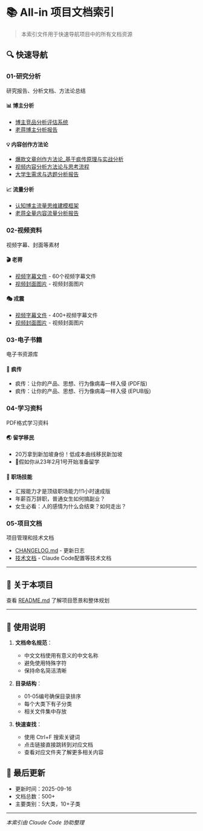 # 📚 All-in 项目文档索引

> 本索引文件用于快速导航项目中的所有文档资源

## 🔍 快速导航

### 01-研究分析
研究报告、分析文档、方法论总结

#### 📊 博主分析
- [博主竞品分析评估系统](01-研究分析/博主分析/博主竞品分析评估系统.md)
- [老蒋博主分析报告](01-研究分析/博主分析/老蒋博主分析报告.md)

#### 💡 内容创作方法论
- [爆款文章创作方法论_基于疯传原理与实战分析](01-研究分析/内容创作方法论/爆款文章创作方法论_基于疯传原理与实战分析.md)
- [视频内容分析方法论与思考流程](01-研究分析/内容创作方法论/视频内容分析方法论与思考流程.md)
- [大学生需求与选题分析报告](01-研究分析/内容创作方法论/大学生需求与选题分析报告.md)

#### 📈 流量分析
- [认知博主流量思维建模框架](01-研究分析/流量分析/认知博主流量思维建模框架.md)
- [老蒋全量内容流量分析报告](01-研究分析/流量分析/老蒋全量内容流量分析报告.md)

### 02-视频资料
视频字幕、封面等素材

#### 🎬 老蒋
- [视频字幕文件](02-视频资料/老蒋/字幕/) - 60个视频字幕文件
- [视频封面图片](02-视频资料/老蒋/封面/) - 视频封面图片

#### 🎭 戎震
- [视频字幕文件](02-视频资料/戎震/字幕/) - 400+视频字幕文件
- [视频封面图片](02-视频资料/戎震/封面/) - 视频封面图片

### 03-电子书籍
电子书资源库

#### 📖 疯传
- 疯传：让你的产品、思想、行为像病毒一样入侵 (PDF版)
- 疯传：让你的产品、思想、行为像病毒一样入侵 (EPUB版)

### 04-学习资料
PDF格式学习资料

#### 🌏 留学移民
- 20万拿到新加坡身份！低成本曲线移民新加坡
- 📌假如你从23年2月1号开始准备留学

#### 💼 职场技能
- 汇报能力才是顶级职场能力‼️1小时速成版
- 年薪百万辞职，普通女生如何搞副业？
- 女生必看：人的感情为什么会结束？如何走出？

### 05-项目文档
项目管理和技术文档

- [CHANGELOG.md](05-项目文档/CHANGELOG.md) - 更新日志
- [技术文档](05-项目文档/docs/) - Claude Code配置等技术文档

---

## 🎯 关于本项目

查看 [README.md](README.md) 了解项目愿景和整体规划

---

## 📝 使用说明

1. **文档命名规范**：
   - 中文文档使用有意义的中文名称
   - 避免使用特殊字符
   - 保持命名简洁清晰

2. **目录结构**：
   - 01-05编号确保目录排序
   - 每个大类下有子分类
   - 相关文件集中存放

3. **快速查找**：
   - 使用 Ctrl+F 搜索关键词
   - 点击链接直接跳转到对应文档
   - 查看对应文件夹了解更多相关内容

## 🔄 最后更新

- 更新时间：2025-09-16
- 文档总数：500+
- 主要类别：5大类，10+子类

---

*本索引由 Claude Code 协助整理*